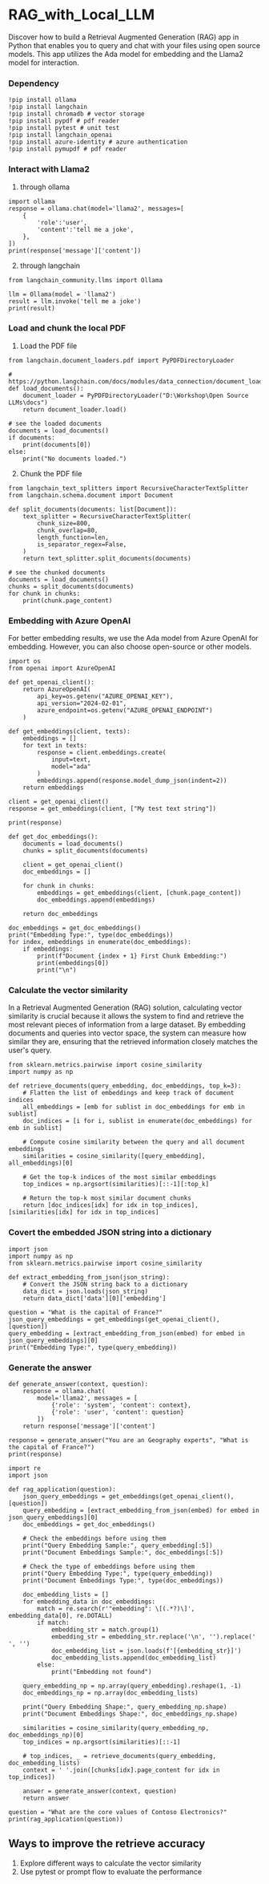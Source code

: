# RAG_with_Local_LLM

Discover how to build a Retrieval Augmented Generation (RAG) app in Python that enables you to query and chat with your files using open source models. This app utilizes the Ada model for embedding and the Llama2 model for interaction.

### Dependency
```
!pip install ollama
!pip install langchain
!pip install chromadb # vector storage
!pip install pypdf # pdf reader
!pip install pytest # unit test
!pip install langchain_openai
!pip install azure-identity # azure authentication
!pip install pymupdf # pdf reader
```

### Interact with Llama2
1. through ollama
```
import ollama
response = ollama.chat(model='llama2', messages=[
    {
        'role':'user',
        'content':'tell me a joke',
    },
])
print(response['message']['content'])
```
2. through langchain
```
from langchain_community.llms import Ollama

llm = Ollama(model = 'llama2')
result = llm.invoke('tell me a joke')
print(result)
```

### Load and chunk the local PDF
1. Load the PDF file
```
from langchain.document_loaders.pdf import PyPDFDirectoryLoader

# https://python.langchain.com/docs/modules/data_connection/document_loaders/
def load_documents():
    document_loader = PyPDFDirectoryLoader("D:\Workshop\Open Source LLMs\docs")
    return document_loader.load()

# see the loaded documents
documents = load_documents()
if documents: 
    print(documents[0]) 
else: 
    print("No documents loaded.")
```
2. Chunk the PDF file
```
from langchain_text_splitters import RecursiveCharacterTextSplitter
from langchain.schema.document import Document

def split_documents(documents: list[Document]):
    text_splitter = RecursiveCharacterTextSplitter(
        chunk_size=800,
        chunk_overlap=80,
        length_function=len,
        is_separator_regex=False,
    )
    return text_splitter.split_documents(documents)

# see the chunked documents
documents = load_documents()
chunks = split_documents(documents)
for chunk in chunks:
    print(chunk.page_content)
```

### Embedding with Azure OpenAI
For better embedding results, we use the Ada model from Azure OpenAI for embedding. However, you can also choose open-source or other models.
```
import os
from openai import AzureOpenAI

def get_openai_client():
    return AzureOpenAI(
        api_key=os.getenv("AZURE_OPENAI_KEY"),
        api_version="2024-02-01",
        azure_endpoint=os.getenv("AZURE_OPENAI_ENDPOINT")
    )

def get_embeddings(client, texts):
    embeddings = []
    for text in texts:
        response = client.embeddings.create(
            input=text,
            model="ada"
        )
        embeddings.append(response.model_dump_json(indent=2))
    return embeddings

client = get_openai_client()
response = get_embeddings(client, ["My test text string"])

print(response)
```

```
def get_doc_embeddings():
    documents = load_documents()
    chunks = split_documents(documents)
    
    client = get_openai_client()
    doc_embeddings = []

    for chunk in chunks:
        embeddings = get_embeddings(client, [chunk.page_content])
        doc_embeddings.append(embeddings)

    return doc_embeddings

doc_embeddings = get_doc_embeddings()
print("Embedding Type:", type(doc_embeddings))
for index, embeddings in enumerate(doc_embeddings):
    if embeddings:
        print(f"Document {index + 1} First Chunk Embedding:")
        print(embeddings[0])
        print("\n")
```

### Calculate the vector similarity
In a Retrieval Augmented Generation (RAG) solution, calculating vector similarity is crucial because it allows the system to find and retrieve the most relevant pieces of information from a large dataset. By embedding documents and queries into vector space, the system can measure how similar they are, ensuring that the retrieved information closely matches the user's query. 

```
from sklearn.metrics.pairwise import cosine_similarity
import numpy as np

def retrieve_documents(query_embedding, doc_embeddings, top_k=3):
    # Flatten the list of embeddings and keep track of document indices
    all_embeddings = [emb for sublist in doc_embeddings for emb in sublist]
    doc_indices = [i for i, sublist in enumerate(doc_embeddings) for emb in sublist]

    # Compute cosine similarity between the query and all document embeddings
    similarities = cosine_similarity([query_embedding], all_embeddings)[0]

    # Get the top-k indices of the most similar embeddings
    top_indices = np.argsort(similarities)[::-1][:top_k]

    # Return the top-k most similar document chunks
    return [doc_indices[idx] for idx in top_indices], [similarities[idx] for idx in top_indices]
```

### Covert the embedded JSON string into a dictionary
```
import json
import numpy as np
from sklearn.metrics.pairwise import cosine_similarity

def extract_embedding_from_json(json_string):
    # Convert the JSON string back to a dictionary
    data_dict = json.loads(json_string)
    return data_dict['data'][0]['embedding']

question = "What is the capital of France?"
json_query_embeddings = get_embeddings(get_openai_client(), [question])
query_embedding = [extract_embedding_from_json(embed) for embed in json_query_embeddings][0]
print("Embedding Type:", type(query_embedding))
```

### Generate the answer
```
def generate_answer(context, question):
    response = ollama.chat(
        model='llama2', messages = [
            {'role': 'system', 'content': context},
            {'role': 'user', 'content': question}
        ])
    return response['message']['content']

response = generate_answer("You are an Geography experts", "What is the capital of France?")
print(response)
```

```
import re
import json

def rag_application(question):
    json_query_embeddings = get_embeddings(get_openai_client(), [question])
    query_embedding = [extract_embedding_from_json(embed) for embed in json_query_embeddings][0]
    doc_embeddings = get_doc_embeddings()

    # Check the embeddings before using them
    print("Query Embedding Sample:", query_embedding[:5])
    print("Document Embeddings Sample:", doc_embeddings[:5])

    # Check the type of embeddings before using them
    print("Query Embedding Type:", type(query_embedding))
    print("Document Embeddings Type:", type(doc_embeddings))  

    doc_embedding_lists = []
    for embedding_data in doc_embeddings:
        match = re.search(r'"embedding": \[(.*?)\]', embedding_data[0], re.DOTALL)
        if match:
            embedding_str = match.group(1)
            embedding_str = embedding_str.replace('\n', '').replace(' ', '')
            doc_embedding_list = json.loads(f'[{embedding_str}]')
            doc_embedding_lists.append(doc_embedding_list)
        else:
            print("Embedding not found")

    query_embedding_np = np.array(query_embedding).reshape(1, -1)
    doc_embeddings_np = np.array(doc_embedding_lists)

    print("Query Embedding Shape:", query_embedding_np.shape)
    print("Document Embeddings Shape:", doc_embeddings_np.shape)

    similarities = cosine_similarity(query_embedding_np, doc_embeddings_np)[0]
    top_indices = np.argsort(similarities)[::-1]

    # top_indices, _ = retrieve_documents(query_embedding, doc_embedding_lists)
    context = ' '.join([chunks[idx].page_content for idx in top_indices])
    
    answer = generate_answer(context, question)
    return answer

question = "What are the core values of Contoso Electronics?"
print(rag_application(question))
```

## Ways to improve the retrieve accuracy
1. Explore different ways to calculate the vector similarity
2. Use pytest or prompt flow to evaluate the performance
